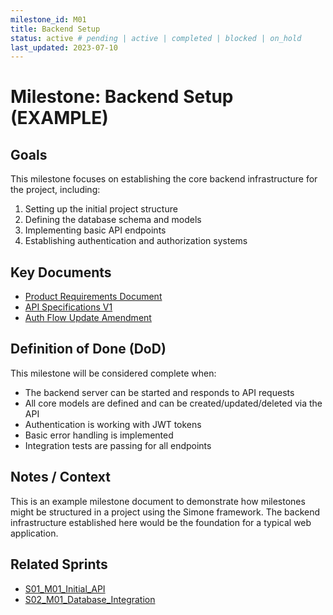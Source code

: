 ```yaml
---
milestone_id: M01
title: Backend Setup
status: active # pending | active | completed | blocked | on_hold
last_updated: 2023-07-10
---
```


# Milestone: Backend Setup (EXAMPLE)

## Goals

This milestone focuses on establishing the core backend infrastructure for the project, including:

1. Setting up the initial project structure
2. Defining the database schema and models
3. Implementing basic API endpoints
4. Establishing authentication and authorization systems

## Key Documents

- [Product Requirements Document](./PRD_Backend_Setup.md)
- [API Specifications V1](./SPECS_API_V1.md)
- [Auth Flow Update Amendment](./PRD_AMEND_01_Auth_Flow_Update.md)

## Definition of Done (DoD)

This milestone will be considered complete when:

- The backend server can be started and responds to API requests
- All core models are defined and can be created/updated/deleted via the API
- Authentication is working with JWT tokens
- Basic error handling is implemented
- Integration tests are passing for all endpoints

## Notes / Context

This is an example milestone document to demonstrate how milestones might be structured in a project using the Simone framework. The backend infrastructure established here would be the foundation for a typical web application.

## Related Sprints

- [S01_M01_Initial_API](../../03_SPRINTS/S01_M01_Initial_API/S01_sprint_meta.md)
- [S02_M01_Database_Integration](../../03_SPRINTS/S02_M01_Database_Integration/S02_sprint_meta.md)
